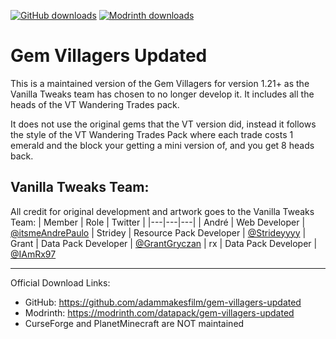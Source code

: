 [![GitHub downloads](https://img.shields.io/github/downloads/adammakesfilm/gem-villagers-updated/total?label=Github%20downloads&logo=github)](https://github.com/adammakesfilm/gem-villagers-updated/releases)
[![Modrinth downloads](https://img.shields.io/modrinth/dt/f1o3bE0F?label=Modrinth%20Downloads)](https://modrinth.com/datapack/gem-villagers-updated)

# Gem Villagers Updated

This is a maintained version of the Gem Villagers for version 1.21+ as the Vanilla Tweaks team has chosen to no longer develop it. It includes all the heads of the VT Wandering Trades pack.

It does not use the original gems that the VT version did, instead it follows the style of the VT Wandering Trades Pack where each trade costs 1 emerald and the block your getting a mini version of, and you get 8 heads back.

## Vanilla Tweaks  Team:
All credit for original development and artwork goes to the Vanilla Tweaks Team:
| Member | Role | Twitter |
|---|---|---|
| André | Web Developer | [@itsmeAndrePaulo](https://twitter.com/itsmeAndrePaulo)
| Stridey | Resource Pack Developer | [@Strideyyyy](https://twitter.com/Strideyyyy)
| Grant | Data Pack Developer | [@GrantGryczan](https://twitter.com/GrantGryczan)
| rx | Data Pack Developer | [@IAmRx97](https://twitter.com/IAmRx97)

---
Official Download Links:
- GitHub: https://github.com/adammakesfilm/gem-villagers-updated
- Modrinth: https://modrinth.com/datapack/gem-villagers-updated
- CurseForge and PlanetMinecraft are NOT maintained
